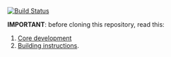 [![Build Status](https://travis-ci.org/qkthings/embedded.svg?branch=master)](https://travis-ci.org/qkthings/embedded)

**IMPORTANT**: before cloning this repository, read this:
1. [Core development](http://discourse.qkthings.com/t/core-development/26)
2. [Building instructions](http://discourse.qkthings.com/t/building-instructions/20).


